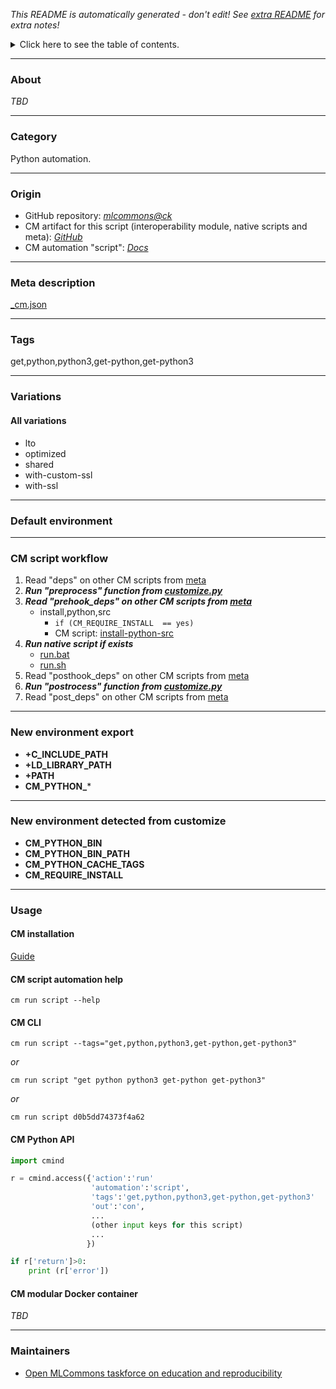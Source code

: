 *This README is automatically generated - don't edit! See [extra README](README-extra.md) for extra notes!*

<details>
<summary>Click here to see the table of contents.</summary>

* [About](#about)
* [Category](#category)
* [Origin](#origin)
* [Meta description](#meta-description)
* [Tags](#tags)
* [Variations](#variations)
  * [ All variations](#all-variations)
* [Default environment](#default-environment)
* [CM script workflow](#cm-script-workflow)
* [New environment export](#new-environment-export)
* [New environment detected from customize](#new-environment-detected-from-customize)
* [Usage](#usage)
  * [ CM installation](#cm-installation)
  * [ CM script automation help](#cm-script-automation-help)
  * [ CM CLI](#cm-cli)
  * [ CM Python API](#cm-python-api)
  * [ CM modular Docker container](#cm-modular-docker-container)
* [Maintainers](#maintainers)

</details>

___
### About

*TBD*
___
### Category

Python automation.
___
### Origin

* GitHub repository: *[mlcommons@ck](https://github.com/mlcommons/ck/tree/master/cm-mlops)*
* CM artifact for this script (interoperability module, native scripts and meta): *[GitHub](https://github.com/mlcommons/ck/tree/master/cm-mlops/script/get-python3)*
* CM automation "script": *[Docs](https://github.com/octoml/ck/blob/master/docs/list_of_automations.md#script)*

___
### Meta description
[_cm.json](_cm.json)

___
### Tags
get,python,python3,get-python,get-python3

___
### Variations
#### All variations
* lto
* optimized
* shared
* with-custom-ssl
* with-ssl
___
### Default environment

___
### CM script workflow

  1. Read "deps" on other CM scripts from [meta](https://github.com/mlcommons/ck/tree/master/cm-mlops/script/get-python3/_cm.json)
  1. ***Run "preprocess" function from [customize.py](https://github.com/mlcommons/ck/tree/master/cm-mlops/script/get-python3/customize.py)***
  1. ***Read "prehook_deps" on other CM scripts from [meta](https://github.com/mlcommons/ck/tree/master/cm-mlops/script/get-python3/_cm.json)***
     * install,python,src
       * `if (CM_REQUIRE_INSTALL  == yes)`
       - CM script: [install-python-src](https://github.com/mlcommons/ck/tree/master/cm-mlops/script/install-python-src)
  1. ***Run native script if exists***
     * [run.bat](https://github.com/mlcommons/ck/tree/master/cm-mlops/script/get-python3/run.bat)
     * [run.sh](https://github.com/mlcommons/ck/tree/master/cm-mlops/script/get-python3/run.sh)
  1. Read "posthook_deps" on other CM scripts from [meta](https://github.com/mlcommons/ck/tree/master/cm-mlops/script/get-python3/_cm.json)
  1. ***Run "postrocess" function from [customize.py](https://github.com/mlcommons/ck/tree/master/cm-mlops/script/get-python3/customize.py)***
  1. Read "post_deps" on other CM scripts from [meta](https://github.com/mlcommons/ck/tree/master/cm-mlops/script/get-python3/_cm.json)
___
### New environment export

* **+C_INCLUDE_PATH**
* **+LD_LIBRARY_PATH**
* **+PATH**
* **CM_PYTHON_***
___
### New environment detected from customize

* **CM_PYTHON_BIN**
* **CM_PYTHON_BIN_PATH**
* **CM_PYTHON_CACHE_TAGS**
* **CM_REQUIRE_INSTALL**
___
### Usage

#### CM installation
[Guide](https://github.com/mlcommons/ck/blob/master/docs/installation.md)

#### CM script automation help
```cm run script --help```

#### CM CLI
`cm run script --tags="get,python,python3,get-python,get-python3"`

*or*

`cm run script "get python python3 get-python get-python3"`

*or*

`cm run script d0b5dd74373f4a62`

#### CM Python API

```python
import cmind

r = cmind.access({'action':'run'
                  'automation':'script',
                  'tags':'get,python,python3,get-python,get-python3'
                  'out':'con',
                  ...
                  (other input keys for this script)
                  ...
                 })

if r['return']>0:
    print (r['error'])
```

#### CM modular Docker container
*TBD*
___
### Maintainers

* [Open MLCommons taskforce on education and reproducibility](https://github.com/mlcommons/ck/blob/master/docs/mlperf-education-workgroup.md)